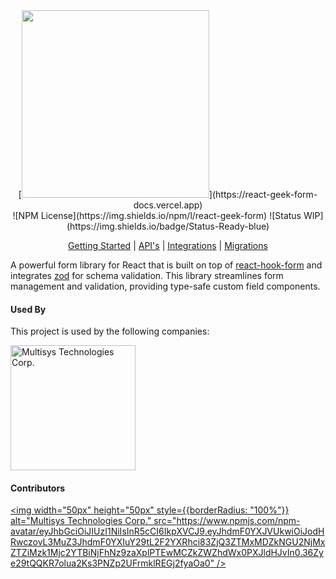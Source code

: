 <div align="center">
[<img width="300px" src="https://i.ibb.co/wSb3Mgb/react-geek-form.png" />](https://react-geek-form-docs.vercel.app)
</div>

<div align="center">
![NPM License](https://img.shields.io/npm/l/react-geek-form)
![Status WIP](https://img.shields.io/badge/Status-Ready-blue)
</div>

<p align="center">
  <a target="_blank" href="https://react-geek-form-docs.vercel.app/getting-started/quickstart">Getting Started</a> | 
  <a target="_blank" href="https://react-geek-form-docs.vercel.app/api/create-instance-setup">API's</a> |
  <a target="_blank" href="#">Integrations</a> |
  <a target="_blank" href="#">Migrations</a>
</p>

A powerful form library for React that is built on top of [react-hook-form](https://www.npmjs.com/package/react-hook-form) and integrates [zod](https://www.npmjs.com/package/zod) for schema validation. This library streamlines form management and validation, providing type-safe custom field components.

#### Used By
This project is used by the following companies:

[<img width="200px" alt="Multisys Technologies Corp." src="https://ucarecdn.com/42f71008-bb17-48af-b7f3-aaea241d943b/" />](https://www.multisyscorp.com/)

#### Contributors
[<img width="50px" height="50px" style={{borderRadius: "100%"}} alt="Multisys Technologies Corp." src="https://www.npmjs.com/npm-avatar/eyJhbGciOiJIUzI1NiIsInR5cCI6IkpXVCJ9.eyJhdmF0YXJVUkwiOiJodHRwczovL3MuZ3JhdmF0YXIuY29tL2F2YXRhci83ZjQ3ZTMxMDZkNGU2NjMxZTZiMzk1Mjc2YTBiNjFhNz9zaXplPTEwMCZkZWZhdWx0PXJldHJvIn0.36Zye29tQQKR7olua2Ks3PNZp2UFrmklREGj2fyaOa0" />](https://github.com/jcvalino)
